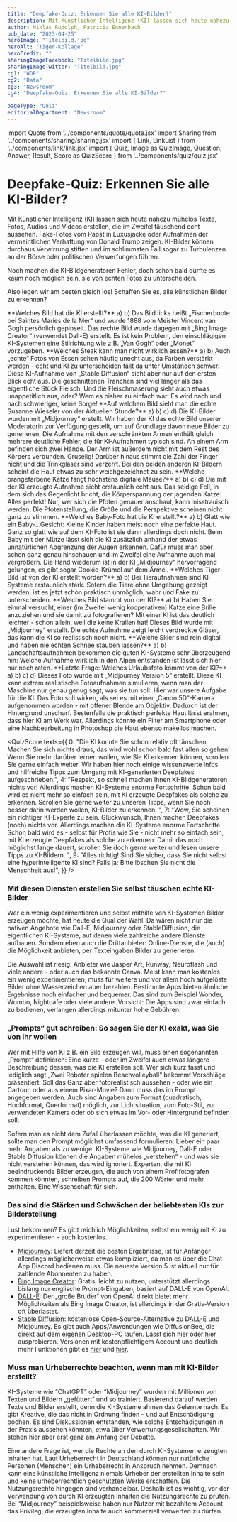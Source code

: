 ```yaml
---
title: "Deepfake-Quiz: Erkennen Sie alle KI-Bilder?"
description: Mit Künstlicher Intelligenz (KI) lassen sich heute nahezu mühelos Texte, Fotos, Audios und Videos erstellen, die im Zweifel täuschend echt aussehen
author: Niklas Rudolph, Patricia Ennenbach
pub_date: "2023-04-25"
heroImage: "Titelbild.jpg"
heroAlt: "Tiger-Kollage"
heroCredit: ""
sharingImageFacebook: "Titelbild.jpg"
sharingImageTwitter: "Titelbild.jpg"
cg1: "WDR"
cg2: "Data"
cg3: "Newsroom"
cg4: "Deepfake-Quiz: Erkennen Sie alle KI-Bilder?"

pageType: "Quiz"
editorialDepartment: "Newsroom"
---
```


import Quote from '../components/quote/quote.jsx'
import Sharing from '../components/sharing/sharing.jsx'
import { Link, LinkList } from '../components/link/link.jsx'
import { Quiz, Image as QuizImage, Question, Answer, Result, Score as QuizScore } from '../components/quiz/quiz.jsx'

# Deepfake-Quiz: Erkennen Sie alle KI-Bilder?

Mit Künstlicher Intelligenz (KI) lassen sich heute nahezu mühelos Texte, Fotos, Audios und Videos erstellen, die im Zweifel täuschend echt aussehen. Fake-Fotos vom Papst in Luxusjacke oder Aufnahmen der vermeintlichen Verhaftung von Donald Trump zeigen: KI-Bilder können durchaus Verwirrung stiften und im schlimmsten Fall sogar zu Turbulenzen an der Börse oder politischen Verwerfungen führen.

Noch machen die KI-Bildgeneratoren Fehler, doch schon bald dürfte es kaum noch möglich sein, sie von echten Fotos zu unterscheiden.

Also legen wir am besten gleich los! Schaffen Sie es, alle künstlichen Bilder zu erkennen?

<Quiz>
<QuizImage src="Kollage Van Gogh.png.jpg" alt="Eine Kollage von Van Gogh Bildern."/>
<Question>**Welches Bild hat die KI erstellt?**</Question>
<Answer>a)</Answer>
<Answer correct>b)</Answer>
<Result>
Das Bild links heißt „Fischerboote bei Saintes Maries de la Mer“ und wurde 1888 vom Meister Vincent van Gogh persönlich gepinselt. Das rechte Bild wurde dagegen mit „Bing Image Creator“ (verwendet Dall-E) erstellt. Es ist kein Problem, den einschlägigen KI-Systemen eine Stilrichtung wie z.B. „Van Gogh“ oder „Monet“ vorzugeben.
</Result>
</Quiz>

<Quiz>
<QuizImage src="Kollage Fleisch.png.jpg" alt="Eine Kollage von Steaks."/>
<Question>**Welches Steak kann man nicht wirklich essen?**</Question>
<Answer correct>a)</Answer>
<Answer>b)</Answer>
<Result>
Auch „echte“ Fotos von Essen sehen häufig unecht aus, da Farben verstärkt werden - echt und KI zu unterscheiden fällt da unter Umständen schwer. Diese KI-Aufnahme von „Stable Diffusion“ sieht aber nur auf den ersten Blick echt aus. Die geschnittenen Tranchen sind viel länger als das eigentliche Stück Fleisch. Und die Fleischmaserung sieht auch etwas unappetitlich aus, oder? Wem es bisher zu einfach war: Es wird nach und nach schwieriger, keine Sorge!
</Result>
</Quiz>

<Quiz>
<QuizImage src="Kollage Wieseler.png.jpg" alt="Eine Kollage von Fotos/KI-generierten Bildern von Susanne Wieseler."/>
<Question>**Auf welchem Bild sieht man die echte Susanne Wieseler von der Aktuellen Stunde?**</Question>
<Answer correct>a)</Answer>
<Answer>b)</Answer>
<Answer>c)</Answer>
<Answer>d)</Answer>
<Result>
Die KI-Bilder wurden mit „Midjourney“ erstellt. Wir haben der KI das echte Bild unserer Moderatorin zur Verfügung gestellt, um auf Grundlage davon neue Bilder zu generieren. Die Aufnahme mit den verschränkten Armen enthält gleich mehrere deutliche Fehler, die für KI-Aufnahmen typisch sind. An einem Arm befinden sich zwei Hände. Der Arm ist außerdem nicht mit dem Rest des Körpers verbunden. Gruselig! Darüber hinaus stimmt die Zahl der Finger nicht und die Trinkgläser sind verzerrt. Bei den beiden anderen KI-Bildern scheint die Haut etwas zu sehr weichgezeichnet zu sein.
</Result>
</Quiz>

<Quiz>
<QuizImage src="Kollage Katzen (2).png.jpg" alt="Eine Kollage von Katzen."/>
<Question>**Welche orangefarbene Katze fängt höchstens digitale Mäuse?**</Question>
<Answer>a)</Answer>
<Answer>b)</Answer>
<Answer>c)</Answer>
<Answer correct>d)</Answer>
<Result>
Die mit der KI erzeugte Aufnahme sieht erstaunlich echt aus. Das seidige Fell, in dem sich das Gegenlicht bricht, die Körperspannung der jagenden Katze: Alles perfekt! Nur, wer sich die Pfoten genauer anschaut, kann misstrauisch werden: Die Pfotenstellung, die Größe und die Perspektive scheinen nicht ganz zu stimmen.
</Result>
</Quiz>

<Link href="https://www1.wdr.de/nachrichten/ki-kuenstliche-intelligenz-regulierung-100.html" title="KI wird immer wichtiger - wie lässt sie sich kontrollieren?"/>

<Quiz>
<QuizImage src="Kollage Baby.png.jpg" alt="Eine Kollage von Babies."/>
<Question>**Welches Baby-Foto hat die KI erstellt?**</Question>
<Answer>a)</Answer>
<Answer correct>b)</Answer>
<Result>
Glatt wie ein Baby-…Gesicht: Kleine Kinder haben meist noch eine perfekte Haut. Ganz so glatt wie auf dem KI-Foto ist sie dann allerdings doch nicht. Beim Baby mit der Mütze lässt sich die KI zusätzlich anhand der etwas unnatürlichen Abgrenzung der Augen erkennen. Dafür muss man aber schon ganz genau hinschauen und im Zweifel eine Aufnahme auch mal vergrößern. Die Hand wiederum ist in der KI „Midjourney“ hervorragend gelungen, es gibt sogar Cookie-Krümel auf dem Ärmel.
</Result>
</Quiz>

<Link href="https://www1.wdr.de/nachrichten/schumacher-ki-fake-interview-100.html" title="Nach Fake-Schumacher-Interview: Chefredakteurin muss gehen"/>

<Quiz>
<QuizImage src="Kollage Tiger.png.jpg" alt="Eine Kollage von Tigern."/>
<Question>**Welches Tiger-Bild ist von der KI erstellt worden?**</Question>
<Answer correct>a)</Answer>
<Answer>b)</Answer>
<Result>
Bei Tieraufnahmen sind KI-Systeme erstaunlich stark. Sofern die Tiere ohne Umgebung gezeigt werden, ist es jetzt schon praktisch unmöglich, wahr und Fake zu unterscheiden.
</Result>
</Quiz>

<Quiz>
<QuizImage src="Kollage Katzen.png.jpg" alt="Eine Kollage von Katzen mit Brillen."/>
<Question>**Welches Bild stammt von der KI?**</Question>
<Answer>a)</Answer>
<Answer correct>b)</Answer>
<Result>
Haben Sie einmal versucht, einer (im Zweifel wenig kooperativen) Katze eine Brille anzuziehen und sie damit zu fotografieren? Mit einer KI ist das deutlich leichter - schon allein, weil die keine Krallen hat! Dieses Bild wurde mit „Midjourney“ erstellt. Die echte Aufnahme zeigt leicht verdreckte Gläser, das kann die KI so realistisch noch nicht.
</Result>
</Quiz>

<Quiz>
<QuizImage src="Kollage Skier.png.jpg" alt="Eine Kollage von Skiern."/>
<Question>**Welche Skier sind rein digital und haben nie echten Schnee stauben lassen?**</Question>
<Answer>a)</Answer>
<Answer correct>b)</Answer>
<Result>
Landschaftsaufnahmen bekommen die guten KI-Systeme sehr überzeugend hin: Welche Aufnahme wirklich in den Alpen entstanden ist lässt sich hier nur noch raten.
</Result>
</Quiz>

<Quiz>
<QuizImage src="Kollage Urlaubsbilder.png.jpg" alt="Eine Kollage von Urlaubsbildern."/>
<Question>**Letzte Frage: Welches Urlaubsfoto kommt von der KI?**</Question>
<Answer>a)</Answer>
<Answer correct>b)</Answer>
<Answer>c)</Answer>
<Answer>d)</Answer>
<Result>
Dieses Foto wurde mit „Midjourney Version 5“ erstellt. Diese KI kann extrem realistische Fotoaufnahmen simulieren, wenn man der Maschine nur genau genug sagt, was sie tun soll. Hier war unsere Aufgabe für die KI: Das Foto soll wirken, als sei es mit einer „Canon 5D“-Kamera aufgenommen worden - mit offener Blende am Objektiv. Dadurch ist der Hintergrund unscharf. Bestenfalls die praktisch perfekte Haut lässt erahnen, dass hier KI am Werk war. Allerdings könnte ein Filter am Smartphone oder eine Nachbearbeitung in Photoshop die Haut ebenso makellos machen.
</Result>
</Quiz>

<QuizScore
texts={{
    0: "Die KI konnte Sie schon relativ oft täuschen. Machen Sie sich nichts draus, das wird wohl schon bald fast allen so gehen! Wenn Sie mehr darüber lernen wollen, wie Sie KI erkennen können, scrollen Sie gerne einfach weiter. Wir haben hier noch einige wissenswerte Infos und hilfreiche Tipps zum Umgang mit KI-generierten Deepfakes aufgeschrieben.",
    4: "Respekt, so schnell machen Ihnen KI-Bildgeneratoren nichts vor! Allerdings machen KI-Systeme enorme Fortschritte. Schon bald wird es nicht mehr so einfach sein, mit KI erzeugte Deepfakes als solche zu erkennen. Scrollen Sie gerne weiter zu unseren Tipps, wenn Sie noch besser darin werden wollen, KI-Bilder zu erkennen. ",
    7: "Wow, Sie scheinen ein richtiger KI-Experte zu sein. Glückwunsch, Ihnen machen Deepfakes (noch) nichts vor. Allerdings machen die KI-Systeme enorme Fortschritte. Schon bald wird es - selbst für Profis wie Sie - nicht mehr so einfach sein, mit KI erzeugte Deepfakes als solche zu erkennen. Damit das noch möglichst lange dauert, scrollen Sie doch gerne weiter und lesen unsere Tipps zu KI-Bildern. ",
    9: "Alles richtig! Sind Sie sicher, dass Sie nicht selbst eine hyperintelligente KI sind? Falls ja: Bitte löschen Sie nicht die Menschheit aus!",
}}
/>

### Mit diesen Diensten erstellen Sie selbst täuschen echte KI-Bilder

Wer ein wenig experimentieren und selbst mithilfe von KI-Systemen Bilder erzeugen möchte, hat heute die Qual der Wahl. Da wären nicht nur die nativen Angebote wie Dall-E, Midjourney oder StableDiffusion, die eigentlichen KI-Systeme, auf denen viele zahlreiche andere Dienste aufbauen. Sondern eben auch die Drittanbieter: Online-Dienste, die (auch) die Möglichkeit anbieten, per Texteingaben Bilder zu generieren.

Die Auswahl ist riesig: Anbieter wie Jasper Art, Runway, Neuroflash und viele andere - oder auch das bekannte Canva. Meist kann man kostenlos ein wenig experimentieren, muss für weitere und vor allem hoch aufgelöste Bilder ohne Wasserzeichen aber bezahlen. Bestimmte Apps bieten ähnliche Ergebnisse noch einfacher und bequemer. Das sind zum Beispiel Wonder, Wombo, Nightcafe oder viele andere. Vorsicht: Die Apps sind zwar einfach zu bedienen, verlangen allerdings mitunter hohe Gebühren.

<Link href="https://www1.wdr.de/nachrichten/schieb-ki-deepfake-papst-100.html" title="Fake-Fotos vom Papst: Warum es immer mehr Deepfakes gibt"/>

### „Prompts“ gut schreiben: So sagen Sie der KI exakt, was Sie von ihr wollen

Wer mit Hilfe von KI z.B. ein Bild erzeugen will, muss einen sogenannten „Prompt“ definieren: Eine kurze - oder im Zweifel auch etwas längere - Beschreibung dessen, was die KI erstellen soll. Wer sich kurz fasst und lediglich sagt „Zwei Roboter spielen Beachvolleyball“ bekommt Vorschläge präsentiert. Soll das Ganz aber fotorealistisch aussehen - oder wie ein Cartoon oder aus einem Pixar-Movie? Dann muss das im Prompt angegeben werden. Auch sind Angaben zum Format (quadratisch, Hochformat, Querformat) möglich, zur Lichtsituation, zum Foto-Stil, zur verwendeten Kamera oder ob sich etwas im Vor- oder Hintergrund befinden soll.

Sofern man es nicht dem Zufall überlassen möchte, was die KI generiert, sollte man den Prompt möglichst umfassend formulieren: Lieber ein paar mehr Angaben als zu wenige. KI-Systeme wie Midjourney, Dall-E oder Stable Diffusion können die Angaben mühelos „verstehen“ - und was sie nicht verstehen können, das wird ignoriert. Experten, die mit KI beeindruckende Bilder erzeugen, die auch von einem Profifotografen kommen könnten, schreiben Prompts auf, die 200 Wörter und mehr enthalten. Eine Wissenschaft für sich.

### Das sind die Stärken und Schwächen der beliebtesten KIs zur Bilderstellung

Lust bekommen? Es gibt reichlich Möglichkeiten, selbst ein wenig mit KI zu experimentieren - auch kostenlos.

- [Midjourney](https://docs.midjourney.com/docs/quick-start): Liefert derzeit die besten Ergebnisse, ist für Anfänger allerdings möglicherweise etwas kompliziert, da man es über die Chat-App Discord bedienen muss. Die neueste Version 5 ist aktuell nur für zahlende Abonnenten zu haben.
- [Bing Image Creator](https://www.bing.com/create): Gratis, leicht zu nutzen, unterstützt allerdings bislang nur englische Prompt-Eingaben, basiert auf DALL-E von OpenAI.
- [DALL-E](https://labs.openai.com/): Der „große Bruder“ von OpenAI direkt bietet mehr Möglichkeiten als Bing Image Creator, ist allerdings in der Gratis-Version oft überlastet.
- [Stable Diffusion](https://stability.ai/blog/stable-diffusion-public-release): kostenlose Open-Source-Alternative zu DALL-E und Midjourney. Es gibt auch Apps/Anwendungen wie DiffusionBee, die direkt auf dem eigenen Desktop-PC laufen. Lässt sich [hier](https://huggingface.co/spaces/stabilityai/stable-diffusion) oder [hier](https://stablediffusionweb.com/#demo) ausprobieren. Versionen mit kostenpflichtigem Account und deutlich mehr Funktionen gibt es [hier](https://beta.dreamstudio.ai/generate) und [hier](https://playgroundai.com/).

### Muss man Urheberrechte beachten, wenn man mit KI-Bilder erstellt?

KI-Systeme wie “ChatGPT” oder “Midjourney” wurden mit Millionen von Texten und Bildern „gefüttert“ und so trainiert. Basierend darauf werden Texte und Bilder erstellt, denn die KI-Systeme ahmen das Gelernte nach. Es gibt Kreative, die das nicht in Ordnung finden – und auf Entschädigung pochen. Es sind Diskussionen entstanden, wie solche Entschädigungen in der Praxis aussehen könnten, etwa über Verwertungsgesellschaften. Wir stehen hier aber erst ganz am Anfang der Debatte.

Eine andere Frage ist, wer die Rechte an den durch KI-Systemen erzeugten Inhalten hat. Laut Urheberrecht in Deutschland können nur natürliche Personen (Menschen) ein Urheberrecht in Anspruch nehmen. Demnach kann eine künstliche Intelligenz niemals Urheber der erstellten Inhalte sein und keine urheberrechtlich geschützten Werke erschaffen. Die Nutzungsrechte hingegen sind verhandelbar. Deshalb ist es wichtig, vor der Verwendung von durch KI erzeugten Inhalten die Nutzungsrechte zu prüfen. Bei “Midjourney” beispielsweise haben nur Nutzer mit bezahltem Account das Privileg, die erzeugten Inhalte auch kommerziell verwerten zu dürfen.

<Sharing twitter facebook mail whatsapp telegram reddit xing linkedin />
